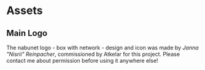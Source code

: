 # Assets

## Main Logo

The nabunet logo - box with network - design and icon was made by *Janna "Nisrii" Reinpacher*, commissioned by Atkelar for this project. Please contact me about permission before using it anywhere else!
